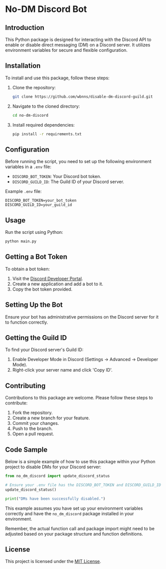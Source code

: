 # No-DM Discord Bot

## Introduction

This Python package is designed for interacting with the Discord API to enable or disable direct messaging (DM) on a Discord server. It utilizes environment variables for secure and flexible configuration.

## Installation

To install and use this package, follow these steps:

1. Clone the repository:
   ```bash
   git clone https://github.com/wbnns/disable-dm-discord-guild.git
   ```
2. Navigate to the cloned directory:
   ```bash
   cd no-dm-discord
   ```
3. Install required dependencies:
   ```bash
   pip install -r requirements.txt
   ```

## Configuration

Before running the script, you need to set up the following environment variables in a `.env` file:

- `DISCORD_BOT_TOKEN`: Your Discord bot token.
- `DISCORD_GUILD_ID`: The Guild ID of your Discord server.

Example `.env` file:

```
DISCORD_BOT_TOKEN=your_bot_token
DISCORD_GUILD_ID=your_guild_id
```

## Usage

Run the script using Python:

```python
python main.py
```

## Getting a Bot Token

To obtain a bot token:

1. Visit the [Discord Developer Portal](https://discord.com/developers/applications).
2. Create a new application and add a bot to it.
3. Copy the bot token provided.

## Setting Up the Bot

Ensure your bot has administrative permissions on the Discord server for it to function correctly.

## Getting the Guild ID

To find your Discord server's Guild ID:

1. Enable Developer Mode in Discord (Settings -> Advanced -> Developer Mode).
2. Right-click your server name and click 'Copy ID'.

## Contributing

Contributions to this package are welcome. Please follow these steps to contribute:

1. Fork the repository.
2. Create a new branch for your feature.
3. Commit your changes.
4. Push to the branch.
5. Open a pull request.

## Code Sample

Below is a simple example of how to use this package within your Python project to disable DMs for your Discord server:

```python
from no_dm_discord import update_discord_status

# Ensure your .env file has the DISCORD_BOT_TOKEN and DISCORD_GUILD_ID set
update_discord_status()

print("DMs have been successfully disabled.")
```

This example assumes you have set up your environment variables correctly and have the `no_dm_discord` package installed in your environment.

Remember, the actual function call and package import might need to be adjusted based on your package structure and function definitions.

## License

This project is licensed under the [MIT License](LICENSE).
